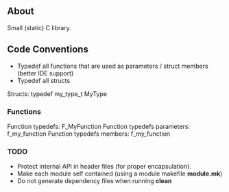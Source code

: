 ## About

Small (static) C library.

## Code Conventions

* Typedef all functions that are used as parameters / struct members (better IDE support)
* Typedef all structs


Structs: typedef my_type_t MyType

### Functions

Function typedefs: F_MyFunction
Function typedefs parameters: f_my_function
Function typedefs members: f_my_function

### TODO

* Protect internal API in header files (for proper encapsulation).
* Make each module self contained (using a module makefile **module.mk**)
* Do not generate dependency files when running **clean**